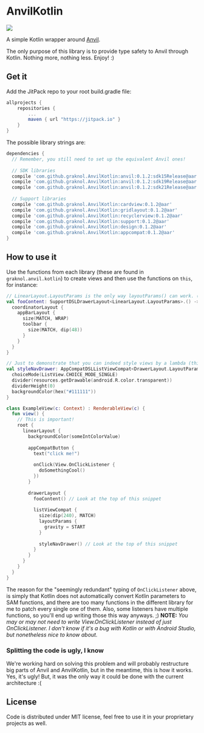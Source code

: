 # AnvilKotlin
[![](https://jitpack.io/v/graknol/AnvilKotlin.svg)](https://jitpack.io/#graknol/AnvilKotlin)

A simple Kotlin wrapper around [Anvil](https://github.com/zserge/anvil).

The only purpose of this library is to provide type safety to Anvil through Kotlin. Nothing more, nothing less. Enjoy! :) 

## Get it

Add the JitPack repo to your root build.gradle file:
```gradle
allprojects {
	repositories {
		...
		maven { url "https://jitpack.io" }
	}
}
```

The possible library strings are:
```gradle
dependencies {
  // Remember, you still need to set up the equivalent Anvil ones!
  
  // SDK libraries
  compile 'com.github.graknol.AnvilKotlin:anvil:0.1.2:sdk15Release@aar'
  compile 'com.github.graknol.AnvilKotlin:anvil:0.1.2:sdk19Release@aar'
  compile 'com.github.graknol.AnvilKotlin:anvil:0.1.2:sdk21Release@aar'
  
  // Support libraries
  compile 'com.github.graknol.AnvilKotlin:cardview:0.1.2@aar'
  compile 'com.github.graknol.AnvilKotlin:gridlayout:0.1.2@aar'
  compile 'com.github.graknol.AnvilKotlin:recyclerview:0.1.2@aar'
  compile 'com.github.graknol.AnvilKotlin:support:0.1.2@aar'
  compile 'com.github.graknol.AnvilKotlin:design:0.1.2@aar'
  compile 'com.github.graknol.AnvilKotlin:appcompat:0.1.2@aar'
}
```

## How to use it

Use the functions from each library (these are found in `graknol.anvil.kotlin`) to create views and then use the functions on `this`, for instance:

```kotlin
// LinearLayout.LayoutParams is the only way layoutParams() can work. (It needs to know the parent's LayoutParams type)
val fooContent: SupportDSLDrawerLayout<LinearLayout.LayoutParams>.() -> Unit = {
  coordinatorLayout {
    appBarLayout {
      size(MATCH, WRAP)
      toolbar {
        size(MATCH, dip(48))
      }
    }
  }
}

// Just to demonstrate that you can indeed style views by a lambda (think, theme classes with functions like this in it).
val styleNavDrawer: AppCompatDSLListViewCompat<DrawerLayout.LayoutParams>.() -> Unit = {
  choiceMode(ListView.CHOICE_MODE_SINGLE)
  divider(resources.getDrawable(android.R.color.transparent))
  dividerHeight(0)
  backgroundColor(hex("#111111"))
}

class ExampleView(c: Context) : RenderableView(c) {
  fun view() {
    // This is important!
    root {
      linearLayout {
        backgroundColor(someIntColorValue)
        
        appCompatButton {
          text("click me!")
          
          onClick(View.OnClickListener {
            doSomethingCool()
          })
        }
        
        drawerLayout {
          fooContent() // Look at the top of this snippet
          
          listViewCompat {
            size(dip(240), MATCH)
            layoutParams {
              gravity = START
            }
            
            styleNavDrawer() // Look at the top of this snippet
          }
        }
      }
    }
  }
}
```

The reason for the "seemingly redundant" typing of `OnClickListener` above, is simply that Kotlin does not automatically convert Kotlin parameters to SAM functions, and there are too many functions in the different library for me to patch every single one of them. Also, some listeners have multiple functions, so you'll end up writing those this way anyways. ;)
**NOTE:** _You may or may not need to write View.OnClickListener instead of just OnClickListener. I don't know if it's a bug with Kotlin or with Android Studio, but nonetheless nice to know about._

### Splitting the code is ugly, I know

We're working hard on solving this problem and will probably restructure big parts of Anvil and AnvilKotlin, but in the meantime, this is how it works. Yes, it's ugly! But, it was the only way it could be done with the current architecture :(

## License

Code is distributed under MIT license, feel free to use it in your proprietary projects as well. 
